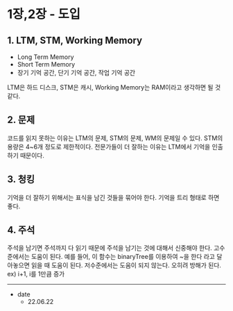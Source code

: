 # 1장,2장 - 도입

## 1. LTM, STM, Working Memory

* Long Term Memory
* Short Term Memory
* 장기 기억 공간, 단기 기억 공간, 작업 기억 공간
    
LTM은 하드 디스크, STM은 캐시, Working Memory는 RAM이라고 생각하면 될 것 같다.

## 2. 문제

코드를 읽지 못하는 이유는 LTM의 문제, STM의 문제, WM의 문제일 수 있다.
STM의 용량은 4~6개 정도로 제한적이다.
전문가들이 더 잘하는 이유는 LTM에서 기억을 인출하기 때문이다.

## 3. 청킹

기억을 더 잘하기 위해서는 표식을 남긴 것들을 묶어야 한다.
기억을 트리 형태로 하면 좋다.

## 4. 주석

주석을 남기면 주석까지 다 읽기 때문에 주석을 남기는 것에 대해서 신중해야 한다.
고수준에서는 도움이 된다. 예를 들어, 이 함수는 binaryTree를 이용하여 ~을 한다 라고 달아놓으면 읽을 때 도움이 된다.
저수준에서는 도움이 되지 않는다. 오히려 방해가 된다. ex) i+1, i를 1만큼 증가

<hr/>

* date
    * 22.06.22